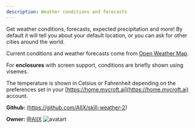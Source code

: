 ```yaml
---
description: Weather conditions and forecasts
---
```

Get weather conditions, forecasts, expected precipitation and more!  By default it will tell
you about your default location, or you can ask for other cities around the world.

Current conditions and weather forecasts come from [Open Weather Map](https://openweathermap.org).

For **enclosures** with screen support, conditions are briefly shown using visemes.

The temperature is shown in Celsius or Fahrenheit depending on the preferences set in your [https://home.mycroft.ai](https://home.mycroft.ai) account.

**Github:** (https://github.com/AIIX/skill-weather-2)

**Owner:** [@AIIX](https://github.com/AIIX) ![avatart](https://avatars3.githubusercontent.com/u/19663666?v=4)

